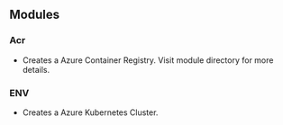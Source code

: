 
## Modules 
### Acr
- Creates a Azure Container Registry. Visit module directory for more details.

### ENV
- Creates a Azure Kubernetes Cluster.
